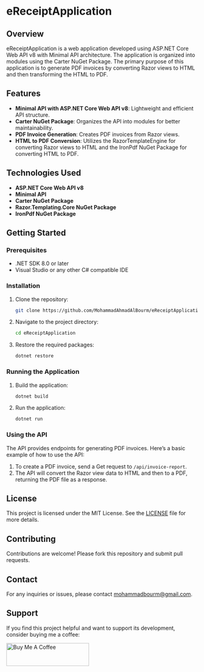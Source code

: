 # eReceiptApplication

## Overview
eReceiptApplication is a web application developed using ASP.NET Core Web API v8 with Minimal API architecture. The application is organized into modules using the Carter NuGet Package. The primary purpose of this application is to generate PDF invoices by converting Razor views to HTML and then transforming the HTML to PDF.

## Features
- **Minimal API with ASP.NET Core Web API v8**: Lightweight and efficient API structure.
- **Carter NuGet Package**: Organizes the API into modules for better maintainability.
- **PDF Invoice Generation**: Creates PDF invoices from Razor views.
- **HTML to PDF Conversion**: Utilizes the RazorTemplateEngine for converting Razor views to HTML and the IronPdf NuGet Package for converting HTML to PDF.

## Technologies Used
- **ASP.NET Core Web API v8**
- **Minimal API**
- **Carter NuGet Package**
- **Razor.Templating.Core NuGet Package**
- **IronPdf NuGet Package**

## Getting Started

### Prerequisites
- .NET SDK 8.0 or later
- Visual Studio or any other C# compatible IDE

### Installation
1. Clone the repository:
   ```bash
   git clone https://github.com/MohammadAhmadAlBourm/eReceiptApplication.git
   ```
2. Navigate to the project directory:
   ```bash
   cd eReceiptApplication
   ```
3. Restore the required packages:
   ```bash
   dotnet restore
   ```

### Running the Application
1. Build the application:
   ```bash
   dotnet build
   ```
2. Run the application:
   ```bash
   dotnet run
   ```

### Using the API
The API provides endpoints for generating PDF invoices. Here’s a basic example of how to use the API:

1. To create a PDF invoice, send a Get request to `/api/invoice-report`.
2. The API will convert the Razor view data to HTML and then to a PDF, returning the PDF file as a response.



## License
This project is licensed under the MIT License. See the [LICENSE](LICENSE) file for more details.

## Contributing
Contributions are welcome! Please fork this repository and submit pull requests.

## Contact
For any inquiries or issues, please contact mohammadbourm@gmail.com.

## Support
If you find this project helpful and want to support its development, consider buying me a coffee:

<a href="https://www.buymeacoffee.com/mohammadbourm" target="_blank">
  <img 
    src="https://cdn.buymeacoffee.com/buttons/v2/default-yellow.png" 
    alt="Buy Me A Coffee" style="height: 60px !important;width: 217px !important;" >
</a>
